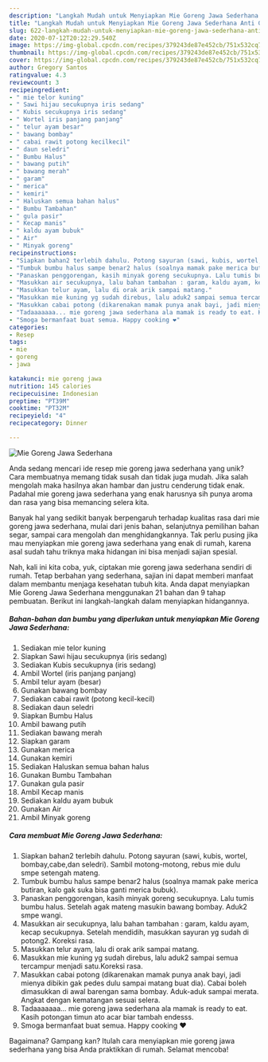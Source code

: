 ```yaml
---
description: "Langkah Mudah untuk Menyiapkan Mie Goreng Jawa Sederhana Anti Gagal"
title: "Langkah Mudah untuk Menyiapkan Mie Goreng Jawa Sederhana Anti Gagal"
slug: 622-langkah-mudah-untuk-menyiapkan-mie-goreng-jawa-sederhana-anti-gagal
date: 2020-07-12T20:22:29.540Z
image: https://img-global.cpcdn.com/recipes/379243de87e452cb/751x532cq70/mie-goreng-jawa-sederhana-foto-resep-utama.jpg
thumbnail: https://img-global.cpcdn.com/recipes/379243de87e452cb/751x532cq70/mie-goreng-jawa-sederhana-foto-resep-utama.jpg
cover: https://img-global.cpcdn.com/recipes/379243de87e452cb/751x532cq70/mie-goreng-jawa-sederhana-foto-resep-utama.jpg
author: Gregory Santos
ratingvalue: 4.3
reviewcount: 3
recipeingredient:
- " mie telor kuning"
- " Sawi hijau secukupnya iris sedang"
- " Kubis secukupnya iris sedang"
- " Wortel iris panjang panjang"
- " telur ayam besar"
- " bawang bombay"
- " cabai rawit potong kecilkecil"
- " daun seledri"
- " Bumbu Halus"
- " bawang putih"
- " bawang merah"
- " garam"
- " merica"
- " kemiri"
- " Haluskan semua bahan halus"
- " Bumbu Tambahan"
- " gula pasir"
- " Kecap manis"
- " kaldu ayam bubuk"
- " Air"
- " Minyak goreng"
recipeinstructions:
- "Siapkan bahan2 terlebih dahulu. Potong sayuran (sawi, kubis, wortel, bombay,cabe,dan seledri). Sambil motong-motong, rebus mie dulu smpe setengah mateng."
- "Tumbuk bumbu halus sampe benar2 halus (soalnya mamak pake merica butiran, kalo gak suka bisa ganti merica bubuk)."
- "Panaskan penggorengan, kasih minyak goreng secukupnya. Lalu tumis bumbu halus. Setelah agak mateng masukin bawang bombay. Aduk2 smpe wangi."
- "Masukkan air secukupnya, lalu bahan tambahan : garam, kaldu ayam, kecap secukupnya. Setelah mendidih, masukkan sayuran yg sudah di potong2. Koreksi rasa."
- "Masukkan telur ayam, lalu di orak arik sampai matang."
- "Masukkan mie kuning yg sudah direbus, lalu aduk2 sampai semua tercampur menjadi satu.Koreksi rasa."
- "Masukkan cabai potong (dikarenakan mamak punya anak bayi, jadi mienya dibikin gak pedes dulu sampai matang buat dia). Cabai boleh dimasukkan di awal barengan sama bombay. Aduk-aduk sampai merata. Angkat dengan kematangan sesuai selera."
- "Tadaaaaaaa... mie goreng jawa sederhana ala mamak is ready to eat. Kasih potongan timun ato acar biar tambah endesss."
- "Smoga bermanfaat buat semua. Happy cooking ❤️"
categories:
- Resep
tags:
- mie
- goreng
- jawa

katakunci: mie goreng jawa 
nutrition: 145 calories
recipecuisine: Indonesian
preptime: "PT39M"
cooktime: "PT32M"
recipeyield: "4"
recipecategory: Dinner

---
```



![Mie Goreng Jawa Sederhana](https://img-global.cpcdn.com/recipes/379243de87e452cb/751x532cq70/mie-goreng-jawa-sederhana-foto-resep-utama.jpg)

Anda sedang mencari ide resep mie goreng jawa sederhana yang unik? Cara membuatnya memang tidak susah dan tidak juga mudah. Jika salah mengolah maka hasilnya akan hambar dan justru cenderung tidak enak. Padahal mie goreng jawa sederhana yang enak harusnya sih punya aroma dan rasa yang bisa memancing selera kita.

Banyak hal yang sedikit banyak berpengaruh terhadap kualitas rasa dari mie goreng jawa sederhana, mulai dari jenis bahan, selanjutnya pemilihan bahan segar, sampai cara mengolah dan menghidangkannya. Tak perlu pusing jika mau menyiapkan mie goreng jawa sederhana yang enak di rumah, karena asal sudah tahu triknya maka hidangan ini bisa menjadi sajian spesial.




Nah, kali ini kita coba, yuk, ciptakan mie goreng jawa sederhana sendiri di rumah. Tetap berbahan yang sederhana, sajian ini dapat memberi manfaat dalam membantu menjaga kesehatan tubuh kita. Anda dapat menyiapkan Mie Goreng Jawa Sederhana menggunakan 21 bahan dan 9 tahap pembuatan. Berikut ini langkah-langkah dalam menyiapkan hidangannya.

<!--inarticleads1-->

##### Bahan-bahan dan bumbu yang diperlukan untuk menyiapkan Mie Goreng Jawa Sederhana:

1. Sediakan  mie telor kuning
1. Siapkan  Sawi hijau secukupnya (iris sedang)
1. Sediakan  Kubis secukupnya (iris sedang)
1. Ambil  Wortel (iris panjang panjang)
1. Ambil  telur ayam (besar)
1. Gunakan  bawang bombay
1. Sediakan  cabai rawit (potong kecil-kecil)
1. Sediakan  daun seledri
1. Siapkan  Bumbu Halus
1. Ambil  bawang putih
1. Sediakan  bawang merah
1. Siapkan  garam
1. Gunakan  merica
1. Gunakan  kemiri
1. Sediakan  Haluskan semua bahan halus
1. Gunakan  Bumbu Tambahan
1. Gunakan  gula pasir
1. Ambil  Kecap manis
1. Sediakan  kaldu ayam bubuk
1. Gunakan  Air
1. Ambil  Minyak goreng




<!--inarticleads2-->

##### Cara membuat Mie Goreng Jawa Sederhana:

1. Siapkan bahan2 terlebih dahulu. Potong sayuran (sawi, kubis, wortel, bombay,cabe,dan seledri). Sambil motong-motong, rebus mie dulu smpe setengah mateng.
1. Tumbuk bumbu halus sampe benar2 halus (soalnya mamak pake merica butiran, kalo gak suka bisa ganti merica bubuk).
1. Panaskan penggorengan, kasih minyak goreng secukupnya. Lalu tumis bumbu halus. Setelah agak mateng masukin bawang bombay. Aduk2 smpe wangi.
1. Masukkan air secukupnya, lalu bahan tambahan : garam, kaldu ayam, kecap secukupnya. Setelah mendidih, masukkan sayuran yg sudah di potong2. Koreksi rasa.
1. Masukkan telur ayam, lalu di orak arik sampai matang.
1. Masukkan mie kuning yg sudah direbus, lalu aduk2 sampai semua tercampur menjadi satu.Koreksi rasa.
1. Masukkan cabai potong (dikarenakan mamak punya anak bayi, jadi mienya dibikin gak pedes dulu sampai matang buat dia). Cabai boleh dimasukkan di awal barengan sama bombay. Aduk-aduk sampai merata. Angkat dengan kematangan sesuai selera.
1. Tadaaaaaaa... mie goreng jawa sederhana ala mamak is ready to eat. Kasih potongan timun ato acar biar tambah endesss.
1. Smoga bermanfaat buat semua. Happy cooking ❤️




Bagaimana? Gampang kan? Itulah cara menyiapkan mie goreng jawa sederhana yang bisa Anda praktikkan di rumah. Selamat mencoba!
